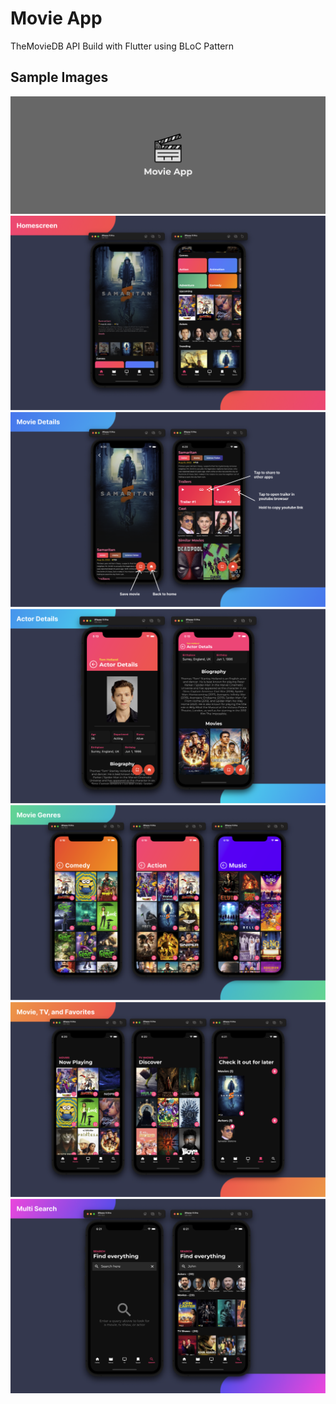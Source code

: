 # Movie App

TheMovieDB API Build with Flutter using BLoC Pattern

## Sample Images

<img src="github_image/intro.png"/>
<img src="github_image/first_page.png"/>
<img src="github_image/second_pagee.png"/>
<img src="github_image/third_page.png"/>
<img src="github_image/fourth_page.png"/>
<img src="github_image/fifth_page.png"/>
<img src="github_image/sixth_page.png"/>
